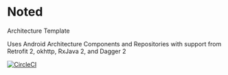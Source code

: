 # Noted
Architecture Template

Uses Android Architecture Components and Repositories
 with support from Retrofit 2, okhttp, RxJava 2, and Dagger 2

[![CircleCI](https://circleci.com/gh/Jatra/Noted.svg?style=svg)](https://circleci.com/gh/Jatra/Noted)